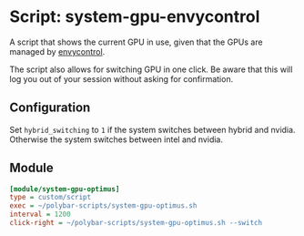 # Script: system-gpu-envycontrol

A script that shows the current GPU in use, given that the GPUs are managed by [envycontrol](https://github.com/bayasdev/envycontrol).

The script also allows for switching GPU in one click.
Be aware that this will log you out of your session without asking for confirmation.


## Configuration

Set `hybrid_switching` to `1` if the system switches between hybrid and nvidia.
Otherwise the system switches between intel and nvidia.


## Module

```ini
[module/system-gpu-optimus]
type = custom/script
exec = ~/polybar-scripts/system-gpu-optimus.sh
interval = 1200
click-right = ~/polybar-scripts/system-gpu-optimus.sh --switch
```
